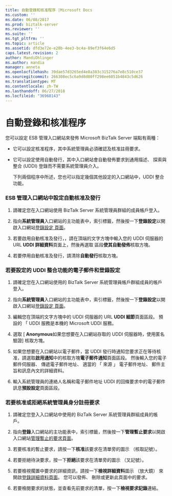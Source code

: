 ```yaml
---
title: 自動登錄和核准程序 |Microsoft Docs
ms.custom: ''
ms.date: 06/08/2017
ms.prod: biztalk-server
ms.reviewer: ''
ms.suite: ''
ms.tgt_pltfrm: ''
ms.topic: article
ms.assetid: dfd3e72e-e28b-4ee3-bc4a-89ef3f64e6d5
caps.latest.revision: 2
author: MandiOhlinger
ms.author: mandia
manager: anneta
ms.openlocfilehash: 39dae57d3265ed4e8a383c315276a7e8c510ce37
ms.sourcegitcommit: 266308ec5c6a9d8d80ff298ee6051b4843c5d626
ms.translationtype: MT
ms.contentlocale: zh-TW
ms.lasthandoff: 06/27/2018
ms.locfileid: "36968143"
---
```

# <a name="the-auto-enlist-and-approval-process"></a>自動登錄和核准程序
您可以設定 ESB 管理入口網站來發佈 Microsoft BizTalk Server 端點有兩種：  
  
- 它可以設定核准程序，其中系統管理員必須確認及核准註冊要求。  
  
- 它可以設定使用自動發行，其中入口網站會自動發佈要求到通用描述、 探索與整合 (UDDI) 登錄而不需要系統管理員介入。  
  
  下列兩個程序中所述，您也可以指定幾個其他設定的入口網站中，UDDI 整合功能。  
  
### <a name="to-configure-auto-approval-and-publishing-in-the-esb-management-portal"></a>ESB 管理入口網站中設定自動核准及發行  
  
1.  請確定您在入口網站使用 BizTalk Server 系統管理員群組的成員帳戶登入。  
  
2.  指向**系統管理員**入口網站的主功能表中，索引標籤，然後按一下**登錄設定**以開啟入口網站[登錄設定 頁面](../esb-toolkit/registry-settings-page.md)。  
  
3.  若要啟用自動核准及發行，，請在頂端的文字方塊中輸入您的 UDDI 伺服器的 URL **UDDI 詳細資料**頁面上，然後再選取 區段**使其自動發佈**核取方塊。  
  
4.  若要停用自動核准及發行，請清除**自動發行**核取方塊。  
  
### <a name="to-configure-e-mail-and-registry-settings-for-the-uddi-integration-features"></a>若要設定的 UDDI 整合功能的電子郵件和登錄設定  
  
1.  請確定您在入口網站使用的 BizTalk Server 系統管理員帳戶群組成員的帳戶登入。  
  
2.  指向**系統管理員**入口網站的主功能表中，索引標籤，然後按一下**登錄設定**以開啟入口網站[登錄設定 頁面](../esb-toolkit/registry-settings-page.md)。  
  
3.  編輯您在頂端的文字方塊中的 UDDI 伺服器的 URL **UDDI 細節**頁面區段。 預設的 「 UDDI 服務是本機的 Microsoft UDDI 服務。  
  
4.  選取 [ **Anonymous**如果您想要在入口網站存取的 UDDI 伺服器時，使用匿名驗證] 核取方塊。  
  
5.  如果您想要在入口網站以電子郵件，當 UDDI 發行時通知您要求正在等待核准，請選取**啟用通知**中的核取方塊**電子郵件通知**頁面區段。 然後輸入您的電子郵件伺服器、 傳遞電子郵件地址、 適當的 「 來源 」 電子郵件地址、 郵件主旨和訊息內文的詳細資料。  
  
6.  輸入系統管理員的連絡人名稱和電子郵件地址 UDDI 的回條要求中的電子郵件訊息**預設設定**頁面區段。  
  
### <a name="to-approve-or-decline-a-registration-request-as-an-administrator"></a>若要核准或拒絕系統管理員身分註冊要求  
  
1.  請確定您登入入口網站中使用的 BizTalk Server 系統管理員群組成員的帳戶。  
  
2.  指向**登錄**入口網站的主功能表中，索引標籤，然後按一下**管理暫止要求**以開啟入口網站[管理暫止的要求頁面](../esb-toolkit/manage-pending-requests-page.md)。  
  
3.  若要核准的暫止要求，請按一下**核准**該要求在清單旁的圖示 （核取記號）。  
  
4.  若要拒絕待決要求，按一下**拒絕**該要求在清單旁的圖示 （叉記號）。  
  
5.  若要檢視擱置中要求的詳細資訊，請按一下**檢視詳細資料**圖示 （放大鏡） 來開啟[登錄詳細資料頁面](../esb-toolkit/registry-details-page.md)。 您可以發佈、 刪除或更新此頁面中的要求。  
  
6.  若要檢閱要求的狀態，並查看先前要求的清單，按一下**檢視要求記錄**連結。